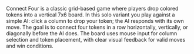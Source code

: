 Connect Four is a classic grid-based game where players drop colored tokens into a vertical 7x6 board. In this solo variant you play against a simple AI: click a column to drop your token; the AI responds with its own move. The goal is to connect four tokens in a row horizontally, vertically, or diagonally before the AI does. The board uses mouse input for column selection and token placement, with clear visual feedback for valid moves and win conditions.